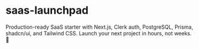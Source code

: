# saas-launchpad
Production-ready SaaS starter with Next.js, Clerk auth, PostgreSQL, Prisma, shadcn/ui, and Tailwind CSS. Launch your next project in hours, not weeks. 🚀
